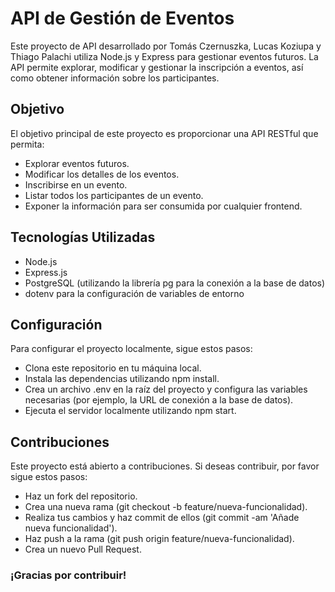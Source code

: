 <h1>API de Gestión de Eventos</h1>

Este proyecto de API desarrollado por Tomás Czernuszka, Lucas Koziupa y Thiago Palachi utiliza Node.js y Express para gestionar eventos futuros. La API permite explorar, modificar y gestionar la inscripción a eventos, así como obtener información sobre los participantes.

<h2>Objetivo</h2> 
El objetivo principal de este proyecto es proporcionar una API RESTful que permita:

- Explorar eventos futuros.
- Modificar los detalles de los eventos.
- Inscribirse en un evento.
- Listar todos los participantes de un evento.
- Exponer la información para ser consumida por cualquier frontend.


<h2>Tecnologías Utilizadas</h2>

- Node.js
- Express.js
- PostgreSQL (utilizando la librería pg para la conexión a la base de datos)
- dotenv para la configuración de variables de entorno


<h2>Configuración</h2>
Para configurar el proyecto localmente, sigue estos pasos:

- Clona este repositorio en tu máquina local.
- Instala las dependencias utilizando npm install.
- Crea un archivo .env en la raíz del proyecto y configura las variables necesarias (por ejemplo, la URL de conexión a la base de datos).
- Ejecuta el servidor localmente utilizando npm start.

<h2>Contribuciones</h2>
Este proyecto está abierto a contribuciones. Si deseas contribuir, por favor sigue estos pasos:

- Haz un fork del repositorio.
- Crea una nueva rama (git checkout -b feature/nueva-funcionalidad).
- Realiza tus cambios y haz commit de ellos (git commit -am 'Añade nueva funcionalidad').
- Haz push a la rama (git push origin feature/nueva-funcionalidad).
- Crea un nuevo Pull Request.

### ¡Gracias por contribuir!
